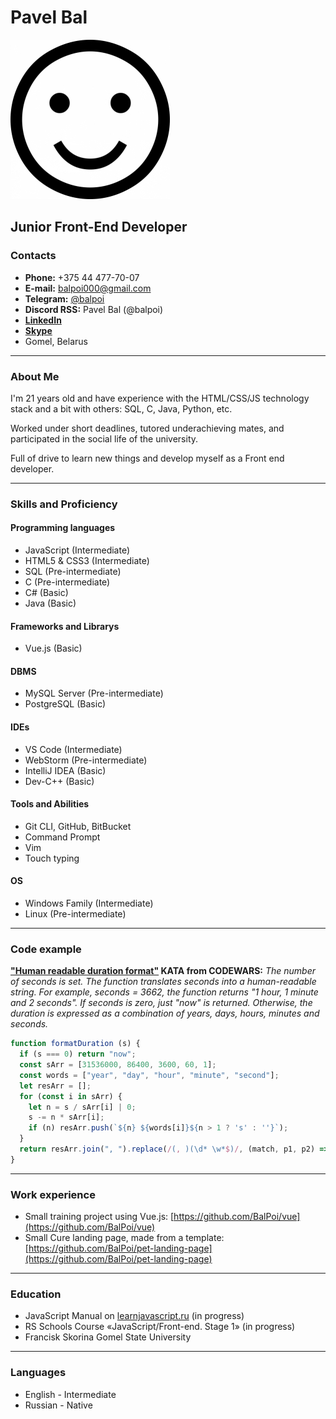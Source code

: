 # Pavel Bal

![Pavels avatar](./avatar255.jpg)

## Junior Front-End Developer

### Contacts

* **Phone:** +375 44 477-70-07
* **E-mail:** [balpoi000@gmail.com](mailto:balpoi000@gmail.com)
* **Telegram:** [@balpoi](https://t.me/balpoi)
* **Discord RSS:** Pavel Bal (@balpoi)
* **[LinkedIn](https://www.linkedin.com/in/balpoi/)**
* **[Skype](https://join.skype.com/invite/CC3fiVvLcLeg)**
* Gomel, Belarus

---

### About Me

I'm 21 years old and have experience with the HTML/CSS/JS technology stack and a bit with others: SQL, C, Java, Python, etc.

Worked under short deadlines, tutored underachieving mates, and participated in the social life of the university.

Full of drive to learn new things and develop myself as a Front end developer.

---

### Skills and Proficiency

#### Programming languages

* JavaScript    (Intermediate)
* HTML5 & CSS3  (Intermediate)
* SQL           (Pre-intermediate)
* C             (Pre-intermediate)
* C#            (Basic)
* Java          (Basic)

#### Frameworks and Librarys

* Vue.js        (Basic)

#### DBMS

* MySQL Server  (Pre-intermediate)
* PostgreSQL    (Basic)

#### IDEs

* VS Code           (Intermediate)
* WebStorm          (Pre-intermediate)
* IntelliJ IDEA     (Basic)
* Dev-C++           (Basic)

#### Tools and Abilities

* Git CLI, GitHub, BitBucket
* Command Prompt
* Vim
* Touch typing

#### OS

* Windows Family    (Intermediate)
* Linux             (Pre-intermediate)

---

### Code example

**["Human readable duration format"](https://www.codewars.com/kata/52742f58faf5485cae000b9a) KATA from CODEWARS:**
*The number of seconds is set. The function translates seconds into a human-readable string.
For example, seconds = 3662, the function returns "1 hour, 1 minute and 2 seconds".
If seconds is zero, just "now" is returned. Otherwise, the duration is expressed as a combination of years, days, hours, minutes and seconds.*

```javascript
function formatDuration (s) {
  if (s === 0) return "now";
  const sArr = [31536000, 86400, 3600, 60, 1];
  const words = ["year", "day", "hour", "minute", "second"];
  let resArr = [];
  for (const i in sArr) {
    let n = s / sArr[i] | 0;
    s -= n * sArr[i];
    if (n) resArr.push(`${n} ${words[i]}${n > 1 ? 's' : ''}`);
  }
  return resArr.join(", ").replace(/(, )(\d* \w*$)/, (match, p1, p2) => ` and ${p2}`);
}
```

---

### Work experience

* Small training project using Vue.js: [https://github.com/BalPoi/vue](https://github.com/BalPoi/vue)
* Small Cure landing page, made from a template: [https://github.com/BalPoi/pet-landing-page](https://github.com/BalPoi/pet-landing-page)

---

### Education

* JavaScript Manual on [learnjavascript.ru](https://learn.javascript.ru/) (in progress)
* RS Schools Course «JavaScript/Front-end. Stage 1» (in progress)
* Francisk Skorina Gomel State University

---

### Languages

* English - Intermediate
* Russian - Native
